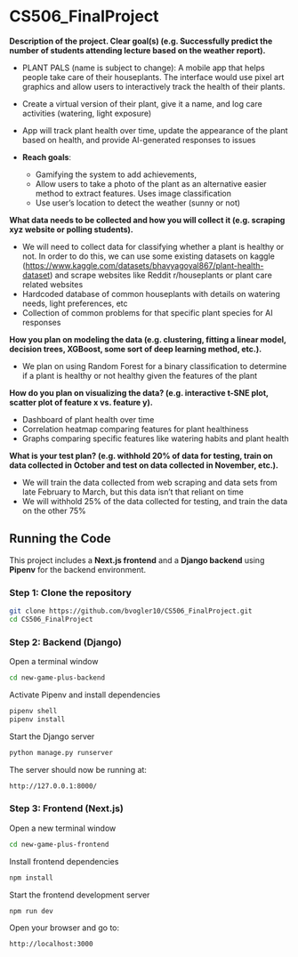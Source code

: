 # CS506_FinalProject
**Description of the project. Clear goal(s) (e.g. Successfully predict the number of students attending lecture based on the weather report).**
- PLANT PALS (name is subject to change): A mobile app that helps people take care of their houseplants. The interface would use pixel art graphics and allow users to interactively track the health of their plants.
- Create a virtual version of their plant, give it a name, and log care activities (watering, light exposure)
- App will track plant health over time, update the appearance of the plant based on health, and provide AI-generated responses to issues
  
- **Reach goals**:
    - Gamifying the system to add achievements,
    - Allow users to take a photo of the plant as an alternative easier method to extract features. Uses image classification
    - Use user’s location to detect the weather (sunny or not)
      
**What data needs to be collected and how you will collect it (e.g. scraping xyz website or polling students).**
- We will need to collect data for classifying whether a plant is healthy or not. In order to do this, we can use some existing datasets on kaggle (https://www.kaggle.com/datasets/bhavyagoyal867/plant-health-dataset) and scrape websites like Reddit r/houseplants or plant care related websites
- Hardcoded database of common houseplants with details on watering needs, light preferences, etc
- Collection of common problems for that specific plant species for AI responses

**How you plan on modeling the data (e.g. clustering, fitting a linear model, decision trees, XGBoost, some sort of deep learning method, etc.).** 
- We plan on using Random Forest for a binary classification to determine if a plant is healthy or not healthy given the features of the plant

**How do you plan on visualizing the data? (e.g. interactive t-SNE plot, scatter plot of feature x vs. feature y).**
- Dashboard of plant health over time
- Correlation heatmap comparing features for plant healthiness
- Graphs comparing specific features like watering habits and plant health

**What is your test plan? (e.g. withhold 20% of data for testing, train on data collected in October and test on data collected in November, etc.).**
- We will train the data collected from web scraping and data sets from late February to March, but this data isn’t that reliant on time
- We will withhold 25% of the data collected for testing, and train the data on the other 75%

## Running the Code

This project includes a **Next.js frontend** and a **Django backend** using **Pipenv** for the backend environment.

### Step 1: Clone the repository

```bash
git clone https://github.com/bvogler10/CS506_FinalProject.git
cd CS506_FinalProject
```

### Step 2: Backend (Django)
Open a terminal window
```bash
cd new-game-plus-backend
```

Activate Pipenv and install dependencies
```bash
pipenv shell
pipenv install
```

Start the Django server
```bash
python manage.py runserver
```

The server should now be running at:
```bash
http://127.0.0.1:8000/
```

### Step 3: Frontend (Next.js)
Open a new terminal window
```bash
cd new-game-plus-frontend
```

Install frontend dependencies
```bash
npm install
```

Start the frontend development server
```bash
npm run dev
```

Open your browser and go to:
```bash
http://localhost:3000
```

